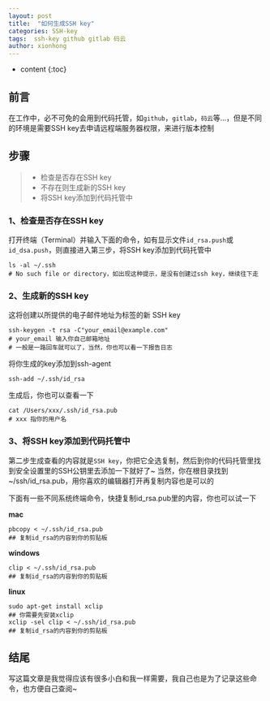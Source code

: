```yaml
---
layout: post
title:  "如何生成SSH key"
categories: SSH-key
tags:  ssh-key github gitlab 码云 
author: xionhong
---
```


* content
{:toc}

## 前言

在工作中，必不可免的会用到代码托管，如`github`，`gitlab`，`码云`等...，但是不同的环境是需要SSH key去申请远程端服务器权限，来进行版本控制

## 步骤

> - 检查是否存在SSH key
> - 不存在则生成新的SSH key
> - 将SSH key添加到代码托管中

### 1、检查是否存在SSH key

打开终端（Terminal）并输入下面的命令，如有显示文件`id_rsa.push`或`id_dsa.push`，则直接进入第三步，将SSH key添加到代码托管中

    ls -al ~/.ssh  
    # No such file or directory，如出现这种提示，是没有创建过ssh key，继续往下走






### 2、生成新的SSH key

这将创建以所提供的电子邮件地址为标签的新 SSH key

    ssh-keygen -t rsa -C"your_email@example.com"  
    # your_email 输入你自己邮箱地址
    # 一般是一路回车就可以了，当然，你也可以看一下报告日志

将你生成的key添加到ssh-agent

    ssh-add ~/.ssh/id_rsa

生成后，你也可以查看一下

    cat /Users/xxx/.ssh/id_rsa.pub
    # xxx 指你的用户名


### 3、将SSH key添加到代码托管中

第二步生成查看的内容就是`SSH key`，你把它全选复制，然后到你的代码托管里找到安全设置里的SSH公钥里去添加一下就好了~
当然，你在根目录找到~/ssh/id_rsa.pub，用你喜欢的编辑器打开再复制内容也是可以的

下面有一些不同系统终端命令，快捷复制id_rsa.pub里的内容，你也可以试一下

**mac**

    pbcopy < ~/.ssh/id_rsa.pub
    ## 复制id_rsa的内容到你的剪贴板
    
**windows**

    clip < ~/.ssh/id_rsa.pub
    ## 复制id_rsa的内容到你的剪贴板

**linux**

    sudo apt-get install xclip
    ## 你需要先安装xclip
    xclip -sel clip < ~/.ssh/id_rsa.pub
    ## 复制id_rsa的内容到你的剪贴板

## 结尾

写这篇文章是我觉得应该有很多小白和我一样需要，我自己也是为了记录这些命令，也方便自己查阅~
